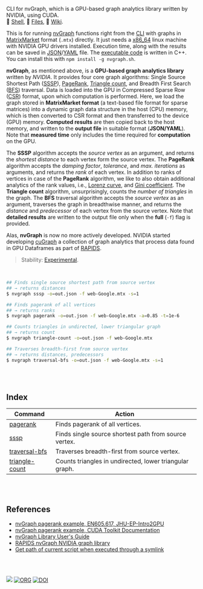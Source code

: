 CLI for nvGraph, which is a GPU-based graph analytics library written by NVIDIA, using CUDA.<br>
🐚 [Shell](https://www.npmjs.com/package/nvgraph.sh),
📜 [Files](https://unpkg.com/nvgraph.sh/),
📘 [Wiki](https://github.com/nodef/nvgraph.sh/wiki/).

This is for running [nvGraph] functions right from the [CLI] with graphs in
[MatrixMarket] format (`.mtx`) directly. It just needs a [x86_64] linux machine
with NVIDIA GPU drivers installed. Execution time, along with the results can be
saved in [JSON]/[YAML] file. The [executable code] is written in C++. You can
install this with `npm install -g nvgraph.sh`.

**nvGraph**, as mentioned above, is a **GPU-based graph analytics library**
written by *NVIDIA*. It provides four core graph algorithms: Single Source
Shortest Path ([SSSP]), [PageRank], [Triangle count], and Breadth First Search
([BFS]) traversal. Data is loaded into the GPU in Compressed Sparse Row ([CSR])
format, upon which computation is performed. Here, we load the graph stored in
**MatrixMarket format** (a text-based file format for sparse matrices) into a
dynamic graph data structure in the host (CPU) memory, which is then converted
to CSR format and then transferred to the device (GPU) memory. **Computed results**
are then copied back to the host memory, and written to the **output file**
in suitable format (**JSON/YAML**). Note that **measured time** only includes
the time required for **computation** on the GPU.

The **SSSP** algorithm accepts the *source vertex* as an argument, and returns
the *shortest distance* to each vertex form the source vertex. The **PageRank**
algorithm accepts the *damping factor*, *tolerance*, and *max. iterations* as
arguments, and returns the *rank* of each vertex. In addition to ranks of
vertices in case of the **PageRank** algorithm, we like to also obtain additional
analytics of the rank values, i.e., [Lorenz curve], and [Gini coefficient]. The
**Triangle count** algorithm, unsurprisingly, counts the *number of triangles*
in the graph. The **BFS** traversal algorithm accepts the *source vertex* as an
argument, traverses the graph in breadthwise manner, and returns the *distance*
and *predecessor* of each vertex from the source vertex. Note that
**detailed results** are written to the output file only when the **full**
(`-f`) flag is provided.

Alas, **nvGraph** is now no more actively developed. NVIDIA started developing
[cuGraph] a collection of graph analytics that process data found in GPU
Dataframes as part of [RAPIDS].

> Stability: [Experimental](https://www.youtube.com/watch?v=L1j93RnIxEo).

[nvGraph]: https://github.com/rapidsai/nvgraph
[CLI]: https://en.wikipedia.org/wiki/Command-line_interface
[x86_64]: https://en.wikipedia.org/wiki/X86-64
[MatrixMarket]: https://math.nist.gov/MatrixMarket/formats.html
[JSON]: https://developer.mozilla.org/en-US/docs/Learn/JavaScript/Objects/JSON
[YAML]: https://en.wikipedia.org/wiki/YAML
[executable code]: src/cxx
[SSSP]: https://www.geeksforgeeks.org/dijkstras-shortest-path-algorithm-greedy-algo-7/
[PageRank]: https://www.geeksforgeeks.org/page-rank-algorithm-implementation/
[Triangle count]: https://www.geeksforgeeks.org/number-of-triangles-in-a-undirected-graph/
[BFS]: https://www.geeksforgeeks.org/breadth-first-search-or-bfs-for-a-graph/
[CSR]: https://www.geeksforgeeks.org/sparse-matrix-representations-set-3-csr/
[Lorenz curve]: https://en.wikipedia.org/wiki/Lorenz_curve
[Gini coefficient]: https://en.wikipedia.org/wiki/Gini_coefficient
[cuGraph]: https://github.com/rapidsai/cugraph
[RAPIDS]: https://rapids.ai/

<br>

```bash
## Finds single source shortest path from source vertex
## → returns distances
$ nvgraph sssp -o=out.json -f web-Google.mtx -s=1

## Finds pagerank of all vertices
## → returns ranks
$ nvgraph pagerank -o=out.json -f web-Google.mtx -a=0.85 -t=1e-6

## Counts triangles in undirected, lower triangular graph
## → returns count
$ nvgraph triangle-count -o=out.json -f web-Google.mtx

## Traverses breadth-first from source vertex
## → returns distances, predecessors
$ nvgraph traversal-bfs -o=out.json -f web-Google.mtx -s=1
```

<br>
<br>


## Index

| Command         | Action                       |
| --------------- | ---------------------------- |
| [pagerank][01] | Finds pagerank of all vertices. |
| [sssp][02] | Finds single source shortest path from source vertex. |
| [traversal-bfs][03] | Traverses breadth-first from source vertex. |
| [triangle-count][04] | Counts triangles in undirected, lower triangular graph. |

<br>
<br>


## References

- [nvGraph pagerank example, EN605.617, JHU-EP-Intro2GPU](https://github.com/JHU-EP-Intro2GPU/EN605.617/blob/master/module9/nvgraph_examples/nvgraph_Pagerank.cpp)
- [nvGraph pagerank example, CUDA Toolkit Documentation](https://docs.nvidia.com/cuda/archive/10.0/nvgraph/index.html#nvgraph-pagerank-example)
- [nvGraph Library User's Guide](https://docs.nvidia.com/cuda/archive/10.1/pdf/nvGRAPH_Library.pdf)
- [RAPIDS nvGraph NVIDIA graph library](https://github.com/rapidsai/nvgraph)
- [Get path of current script when executed through a symlink](https://unix.stackexchange.com/a/17500/166668)

<br>
<br>

[![](https://img.youtube.com/vi/3s9psf01ldo/maxresdefault.jpg)](https://www.youtube.com/watch?v=3s9psf01ldo)
[![ORG](https://img.shields.io/badge/org-nodef-green?logo=Org)](https://nodef.github.io)
[![DOI](https://zenodo.org/badge/362208913.svg)](https://zenodo.org/badge/latestdoi/362208913)


[01]: https://github.com/nodef/nvgraph.sh/wiki/pagerank
[02]: https://github.com/nodef/nvgraph.sh/wiki/sssp
[03]: https://github.com/nodef/nvgraph.sh/wiki/traversal-bfs
[04]: https://github.com/nodef/nvgraph.sh/wiki/triangle-count
